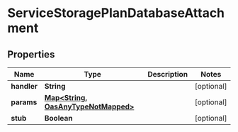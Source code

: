 

# ServiceStoragePlanDatabaseAttachment

## Properties

Name | Type | Description | Notes
------------ | ------------- | ------------- | -------------
**handler** | **String** |  |  [optional]
**params** | [**Map&lt;String, OasAnyTypeNotMapped&gt;**](OasAnyTypeNotMapped.md) |  |  [optional]
**stub** | **Boolean** |  |  [optional]




